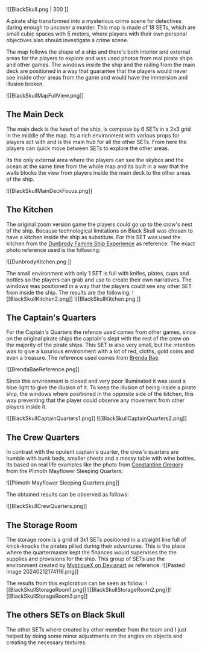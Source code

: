 ![[BlackSkull.png | 300 ]]

A pirate ship transformed into a mysterious crime scene for detectives daring enough to uncover a murder. This map is made of 18 SETs, which are small cubic spaces with 5 meters, where players with their own personal objectives also should investigate a crime scene.

The map follows the shape of a ship and there's both interior and external areas for the players to explore and was used photos from real pirate ships and other games. The windows inside the ship and the railing from the main deck are positioned in a way that guarantee that the players would never see inside other areas from the game and would have the immersion and illusion broken.

![[BlackSkullMapFullView.png]]
## The Main Deck
The main deck is the heart of the ship,  is compose by 6 SETs in a 2x3 grid in the middle of the map. Its a rich environment with various props for players act with and is the main hub for all the other SETs. From here the players can quick move between SETs to explore the other areas. 

Its the only external area where the players can see the skybox and the ocean at the same time from the whole map and its built in a way that the walls blocks the view from players inside the main deck to the other areas of the ship.

![[BlackSkullMainDeckFocus.png]]
## The Kitchen
The original zoom version game the players could go up to the crow's nest of the ship. Because technological limitations on Black Skull was chosen to have a kitchen inside the ship as substitute.  For this SET was used the kitchen from the [Dunbrody Famine Ship Experience](https://www.tripadvisor.com/LocationPhotoDirectLink-g186641-d1720902-i45522462-Dunbrody_Famine_Ship_Experience-New_Ross_County_Wexford.html) as reference. The exact photo reference used is the following:

![[DunbrodyKitchen.png ]]

The small environment with only 1 SET is full with knifes, plates, cups and bottles so the players can grab and use to create their own narratives. The windows was positioned in a way that the players could see any other SET from inside the ship. The results are the following:
![[BlackSkullKitchen2.png]] ![[BlackSkullKitchen.png ]]
## The Captain's Quarters
For the Captain's Quarters the refence used comes from other games, since on the original pirate ships the captain's slept with the rest of the crew on the majority of the pirate ships. This SET is also very small, but the intention was to give a luxurious environment with a lot of red, cloths, gold coins and even a treasure. The reference used comes from [Brenda Bae](https://www.artstation.com/artwork/e0awN3).

![[BrendaBaeReference.png]]

Since this environment is closed and very poor illuminated it was used a blue light to give the illusion of it. To keep the illusion of being inside a pirate ship, the windows where positioned in the opposite side of the kitchen, this way preventing that the player could observe any movement from other players inside it.

![[BlackSkullCaptainQuarters1.png]]
![[BlackSkullCaptainQuarters2.png]]
## The Crew Quarters
In contrast with the opulent captain's quarter, the crew's quarters are humble with bunk beds, smaller chests and a messy table with wine bottles. Its based on real life examples like the photo from [Constantine Gregory](https://fineartamerica.com/featured/plimoth-mayflower-sleeping-quarters-constantine-gregory.html) from the Plimoth Mayflower Sleeping Quarters:

![[Plimoth Mayflower Sleeping Quarters.png]]


The obtained results can be observed as follows:

![[BlackSkullCrewQuarters.png]]

## The Storage Room
The storage room is a grid of 3x1 SETs positioned in a straight line full of knick-knacks the pirates pilled during their adventures. This is the place where the quartermaster kept the finances would supervises the the supplies and provisions for the ship. This group of SETs use the environment created by [MystiqueX on Devianart](https://www.deviantart.com/mystiquex/art/Pirate-Ship-Screenshot-3-195596358) as reference: 
![[Pasted image 20240212174116.png]]

The results from this exploration can be seen as follow:
![[BlackSkullStorageRoom1.png]]![[BlackSkullStorageRoom2.png]]![[BlackSkullStorageRoom3.png]]
## The others SETs on Black Skull
The other SETs where created by other member from the team and I just helped by doing some minor adjustments on the angles on objects and creating the necessary textures.